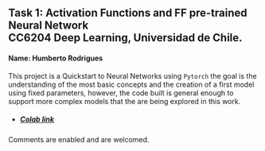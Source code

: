 ## Task 1: Activation Functions and FF pre-trained Neural Network <br/> CC6204 Deep Learning, Universidad de Chile.
#### Name: Humberto Rodrigues

This project is a Quickstart to Neural Networks using `Pytorch` the goal is the understanding of the most basic concepts
and the creation of a first model using fixed parameters, however, the code built is general enough to support more
complex models that the are being explored in this work.

* ##### [Colab link](https://drive.google.com/file/d/1yEfgrdIbSLaffCuusZQtsgAnGJFZ6m8r/view?usp=sharing)
Comments are enabled and are welcomed.
